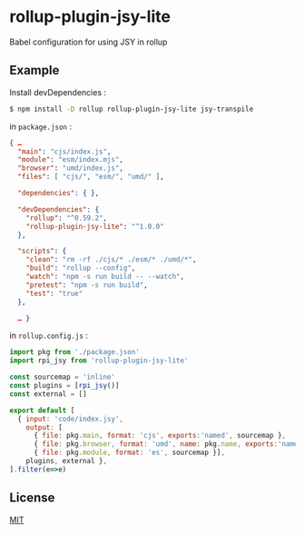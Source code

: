# rollup-plugin-jsy-lite

Babel configuration for using JSY in rollup

## Example

Install devDependencies :

```bash
$ npm install -D rollup rollup-plugin-jsy-lite jsy-transpile
```

in `package.json` :
```json
{ …
  "main": "cjs/index.js",
  "module": "esm/index.mjs",
  "browser": "umd/index.js",
  "files": [ "cjs/", "esm/", "umd/" ],

  "dependencies": { },

  "devDependencies": {
    "rollup": "^0.59.2",
    "rollup-plugin-jsy-lite": "^1.0.0"
  },

  "scripts": {
    "clean": "rm -rf ./cjs/* ./esm/* ./umd/*",
    "build": "rollup --config",
    "watch": "npm -s run build -- --watch",
    "pretest": "npm -s run build",
    "test": "true"
  },

  … }
```

in `rollup.config.js` :

```javascript
import pkg from './package.json'
import rpi_jsy from 'rollup-plugin-jsy-lite'

const sourcemap = 'inline'
const plugins = [rpi_jsy()]
const external = []

export default [
  { input: 'code/index.jsy',
    output: [
      { file: pkg.main, format: 'cjs', exports:'named', sourcemap },
      { file: pkg.browser, format: 'umd', name: pkg.name, exports:'named', sourcemap },
      { file: pkg.module, format: 'es', sourcemap }],
    plugins, external },
].filter(e=>e)
```

## License

[MIT](LICENSE)
